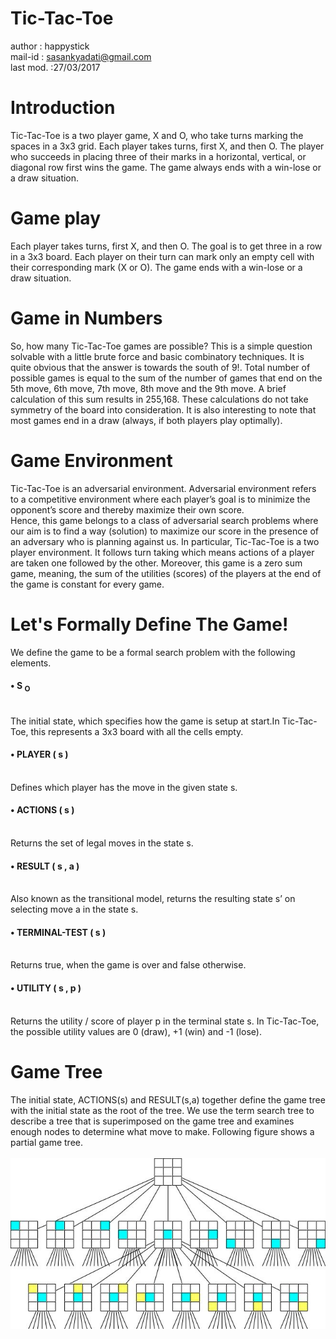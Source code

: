 # Tic-Tac-Toe
author : happystick<br>
mail-id : sasankyadati@gmail.com<br>
last mod. :27/03/2017<br>

# Introduction
Tic-Tac-Toe is a two player game, X and O, who take turns marking the spaces in a 3x3 grid. Each player takes turns, first X, and then O. The player who succeeds in placing three of their marks in a horizontal, vertical, or diagonal row first wins the game. The game always ends with a win-lose or a draw situation. 
<br>

# Game play
Each player takes turns, first X, and then O. The goal is to get three in a row in a 3x3 board. Each player on their turn can mark only an empty cell with their corresponding mark (X or O). The game ends with a win-lose or a draw situation.
<br>

# Game in Numbers
So, how many Tic-Tac-Toe games are possible? This is a simple question solvable with a little brute force and basic combinatory techniques. It is quite obvious that the answer is towards the south of 9!. Total number of possible games is equal to the sum of the number of games that end on the 5th move, 6th move, 7th move, 8th move and the 9th move. A brief calculation of this sum results in 255,168. These calculations do not take symmetry of the board into consideration. It is also interesting to note that most games end in a draw (always, if both players play optimally).
<br>

# Game Environment
Tic-Tac-Toe is an adversarial environment. Adversarial environment refers to a competitive environment where each player’s goal is to minimize the opponent’s score and thereby maximize their own score. 
<br>
Hence, this game belongs to a class of adversarial search problems where our aim is to find a way (solution) to maximize our score in the presence of an adversary who is planning against us. In particular, Tic-Tac-Toe is a two player environment. It follows turn taking which means actions of a player are taken one followed by the other. Moreover, this game is a zero sum game, meaning, the sum of the utilities (scores) of the players at the end of the game is constant for every game.
<br>

# Let's Formally Define The Game!
We define the game to be a formal search problem with the following elements.
<br>
<h4> •	S <sub>O</sub> </h4>
<br>
The initial state, which specifies how the game is setup at start.In Tic-Tac-Toe, this represents a 3x3 board with all the cells empty.
<br>

<h4>•	PLAYER ( s ) </h4>
<br>
Defines which player has the move in the given state s.
<br>

<h4>•	ACTIONS ( s ) </h4>
<br>
Returns the set of legal moves in the state s.
<br>

<h4>•	RESULT ( s , a ) </h4>
<br>
Also known as the transitional model, returns the resulting state s’ on selecting move a in the state s.
<br>

<h4>•	TERMINAL-TEST ( s ) </h4>
<br>
Returns true, when the game is over and false otherwise.
<br>

<h4>•	UTILITY ( s , p ) </h4>
<br>
Returns the utility / score of player p in the terminal state s.   In Tic-Tac-Toe, the possible utility values are 0 (draw), +1 (win) and -1 (lose).
<br>

# Game Tree
The initial state, ACTIONS(s) and RESULT(s,a) together define the game tree with the initial state as the root of the tree. We use the term search tree to describe a tree that is superimposed on the game tree and examines enough nodes to determine what move to make. Following figure shows a partial game tree.
<br><br>
<img src = './game-tree.jpg'/>
<br>
